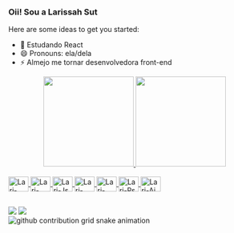 ### Oii! Sou a Larissah Sut


Here are some ideas to get you started:

<!-- - 🔭 I’m currently working on ... -->
- 🌱 Estudando React
- 😄 Pronouns: ela/dela
- ⚡ Almejo me tornar desenvolvedora front-end

<div align="center">
  <a href="https://github.com/LarissahSut">
  <img height="180em" src="https://github-readme-stats.vercel.app/api?username=LarissahSut&show_icons=true&theme=darcula&include_all_commits=true&count_private=true"/>
  <img height="180em" src="https://github-readme-stats.vercel.app/api/top-langs/?username=LarissahSut&layout=compact&langs_count=7&theme=darcula"/>
</div>


<div style="display: inline_block"><br>
   <img align="center" alt="Lari-HTML" height="30" width="40" src="https://cdn.jsdelivr.net/gh/devicons/devicon/icons/html5/html5-plain.svg" />
  <img align="center" alt="Lari-CSS" height="30" width="40" src="https://cdn.jsdelivr.net/gh/devicons/devicon/icons/css3/css3-plain.svg" />
  <img align="center" alt="Lari-Js" height="30" width="40" src="https://cdn.jsdelivr.net/gh/devicons/devicon/icons/javascript/javascript-plain.svg" />
  <img align="center" alt="Lari-React" height="30" width="40" src="https://cdn.jsdelivr.net/gh/devicons/devicon/icons/react/react-original.svg" />
  <img align="center" alt="Lari-Node" height="30" width="40" src="https://cdn.jsdelivr.net/gh/devicons/devicon/icons/nodejs/nodejs-plain.svg" />
  <img align="center" alt="Lari-Ps" height="30" width="40" src="https://cdn.jsdelivr.net/gh/devicons/devicon/icons/photoshop/photoshop-plain.svg" />
  <img align="center" alt="Lari-Ai" height="30" width="40" src="https://cdn.jsdelivr.net/gh/devicons/devicon/icons/illustrator/illustrator-plain.svg" />
  <!-- <img align="center" alt="Lari-Ts" height="30" width="40" src="https://cdn.jsdelivr.net/gh/devicons/devicon/icons/typescript/typescript-plain.svg" /> -->
</div>

##

<div>
  <a href = "mailto:larissah.sut@gmail.com"><img src="https://img.shields.io/badge/-Gmail-%23333?style=for-the-badge&logo=gmail&logoColor=white" target="_blank"></a>
    <a href="https://www.linkedin.com/in/larissah-sut/" target="_blank"><img src="https://img.shields.io/badge/-LinkedIn-%230077B5?style=for-the-badge&logo=linkedin&logoColor=white" target="_blank"></a>
  <!--  <a href=""><img src="https://img.shields.io/badge/Discord-7289DA?style=for-the-badge&logo=discord&logoColor=white"/></a> -->
</div>

<picture>
  <source media="(prefers-color-scheme: dark)" srcset="https://raw.githubusercontent.com/platane/platane/output/github-contribution-grid-snake-dark.svg">
  <source media="(prefers-color-scheme: light)" srcset="https://raw.githubusercontent.com/platane/platane/output/github-contribution-grid-snake.svg">
  <img alt="github contribution grid snake animation" src="https://raw.githubusercontent.com/LarissahSut/LarissahSut/output/github-contribution-grid-snake.svg">
</picture>
